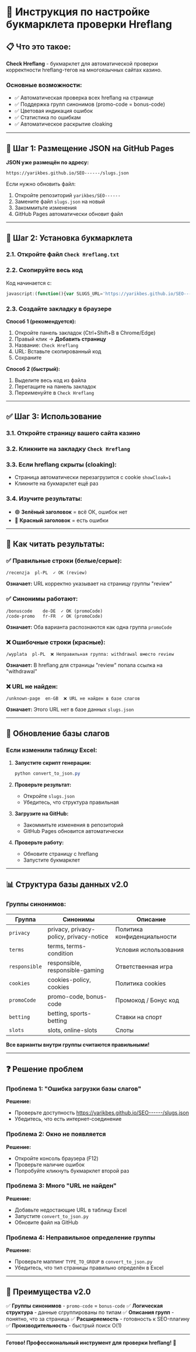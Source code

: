 # 🚀 Инструкция по настройке букмарклета проверки Hreflang

## 📋 Что это такое:

**Check Hreflang** - букмарклет для автоматической проверки корректности hreflang-тегов на многоязычных сайтах казино.

### Основные возможности:
- ✅ Автоматическая проверка всех hreflang на странице
- ✅ Поддержка групп синонимов (promo-code = bonus-code)
- ✅ Цветовая индикация ошибок
- ✅ Статистика по ошибкам
- ✅ Автоматическое раскрытие cloaking

---

## 🔧 Шаг 1: Размещение JSON на GitHub Pages

**JSON уже размещён по адресу:**
```
https://yarikbes.github.io/SEO------/slugs.json
```

Если нужно обновить файл:
1. Откройте репозиторий `yarikbes/SEO------`
2. Замените файл `slugs.json` на новый
3. Закоммитьте изменения
4. GitHub Pages автоматически обновит файл

---

## 🔧 Шаг 2: Установка букмарклета

### 2.1. Откройте файл `Check Hreflang.txt`

### 2.2. Скопируйте весь код

Код начинается с:
```javascript
javascript:(function(){var SLUGS_URL='https://yarikbes.github.io/SEO------/slugs.json';...
```

### 2.3. Создайте закладку в браузере

**Способ 1 (рекомендуется):**
1. Откройте панель закладок (Ctrl+Shift+B в Chrome/Edge)
2. Правый клик → **Добавить страницу**
3. Название: `Check Hreflang`
4. URL: Вставьте скопированный код
5. Сохраните

**Способ 2 (быстрый):**
1. Выделите весь код из файла
2. Перетащите на панель закладок
3. Переименуйте в `Check Hreflang`

---

## ✅ Шаг 3: Использование

### 3.1. Откройте страницу вашего сайта казино

### 3.2. Кликните на закладку `Check Hreflang`

### 3.3. Если hreflang скрыты (cloaking):
- Страница автоматически перезагрузится с cookie `showCloak=1`
- Кликните на букмарклет ещё раз

### 3.4. Изучите результаты:
- 🟢 **Зелёный заголовок** = всё ОК, ошибок нет
- 🔴 **Красный заголовок** = есть ошибки

---

## 🎯 Как читать результаты:

### ✅ Правильные строки (белые/серые):
```
/recenzja  pl-PL  ✓ OK (review)
```
**Означает:** URL корректно указывает на страницу группы "review"

### ✅ Синонимы работают:
```
/bonuscode    de-DE  ✓ OK (promoCode)
/code-promo   fr-FR  ✓ OK (promoCode)
```
**Означает:** Оба варианта распознаются как одна группа `promoCode`

### ❌ Ошибочные строки (красные):
```
/wyplata  pl-PL  ❌ Неправильная группа: withdrawal вместо review
```
**Означает:** В hreflang для страницы "review" попала ссылка на "withdrawal"

### ❌ URL не найден:
```
/unknown-page  en-GB  ❌ URL не найден в базе слагов
```
**Означает:** Этого URL нет в базе данных `slugs.json`

---

## 🔄 Обновление базы слагов

### Если изменили таблицу Excel:

1. **Запустите скрипт генерации:**
   ```powershell
   python convert_to_json.py
   ```

2. **Проверьте результат:**
   - Откройте `slugs.json`
   - Убедитесь, что структура правильная

3. **Загрузите на GitHub:**
   - Закоммитьте изменения в репозиторий
   - GitHub Pages обновится автоматически

4. **Проверьте работу:**
   - Обновите страницу с hreflang
   - Запустите букмарклет

---

## 📊 Структура базы данных v2.0

### Группы синонимов:

| Группа | Синонимы | Описание |
|--------|----------|----------|
| `privacy` | privacy, privacy-policy, privacy-notice | Политика конфиденциальности |
| `terms` | terms, terms-condition | Условия использования |
| `responsible` | responsible, responsible-gaming | Ответственная игра |
| `cookies` | cookies-policy, cookies | Политика cookies |
| `promoCode` | promo-code, bonus-code | Промокод / Бонус код |
| `betting` | betting, sports-betting | Ставки на спорт |
| `slots` | slots, online-slots | Слоты |

**Все варианты внутри группы считаются правильными!**

---

## ❓ Решение проблем

### Проблема 1: "Ошибка загрузки базы слагов"
**Решение:** 
- Проверьте доступность https://yarikbes.github.io/SEO------/slugs.json
- Убедитесь, что есть интернет-соединение

### Проблема 2: Окно не появляется
**Решение:** 
- Откройте консоль браузера (F12)
- Проверьте наличие ошибок
- Попробуйте кликнуть букмарклет второй раз

### Проблема 3: Много "URL не найден"
**Решение:** 
- Добавьте недостающие URL в таблицу Excel
- Запустите `convert_to_json.py`
- Обновите файл на GitHub

### Проблема 4: Неправильное определение группы
**Решение:**
- Проверьте маппинг `TYPE_TO_GROUP` в `convert_to_json.py`
- Убедитесь, что тип страницы правильно определён в Excel

---

## 🎨 Преимущества v2.0

✅ **Группы синонимов** - `promo-code` = `bonus-code`
✅ **Логическая структура** - данные сгруппированы по типам
✅ **Описания групп** - понятно, что за страница
✅ **Расширяемость** - готовность к SEO-плагину
✅ **Производительность** - быстрый поиск O(1)

---

**Готово! Профессиональный инструмент для проверки hreflang!** 🎉
